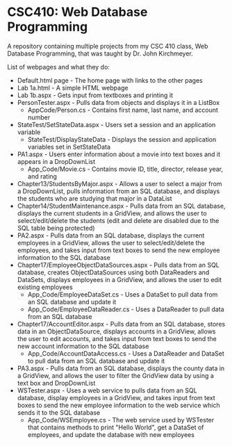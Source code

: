 # CSC410: Web Database Programming
A repository containing multiple projects from my CSC 410 class, Web Database Programming, that was taught by Dr. John Kirchmeyer.

List of webpages and what they do:
- Default.html page - The home page with links to the other pages
- Lab 1a.html - A simple HTML webpage
- Lab 1b.aspx - Gets input from textboxes and printing it
- PersonTester.aspx - Pulls data from objects and displays it in a ListBox
    - AppCode/Person.cs - Contains first name, last name, and account number
- StateTest/SetStateData.aspx - Users set a session and an application variable
    - StateTest/DisplayStateData - Displays the session and application variables set in SetStateData
- PA1.aspx - Users enter information about a movie into text boxes and it appears in a DropDownList
    - App_Code/Movie.cs - Contains movie ID, title, director, release year, and rating
- Chapter13/StudentsByMajor.aspx - Allows a user to select a major from a DropDownList, pulls information from an SQL database, and displays the students who are studying that major in a DataList
- Chapter14/StudentMaintenance.aspx - Pulls data from an SQL database, displays the current students in a GridView, and allows the user to select/edit/delete the students (edit and delete are disabled due to the SQL table being protected)
- PA2.aspx - Pulls data from an SQL database, displays the current employees in a GridView, allows the user to select/edit/delete the employees, and takes input from text boxes to send the new employee information to the SQL database
- Chapter17/EmployeeObjectDataSources.aspx - Pulls data from an SQL database, creates ObjectDataSources using both DataReaders and DataSets, displays employees in a GridView, and allows the user to edit existing employees
    - App_Code/EmployeeDataSet.cs - Uses a DataSet to pull data from an SQL database and update it
    - App_Code/EmployeeDataReader.cs - Uses a DataReader to pull data from an SQL database
- Chapter17/AccountEditor.aspx - Pulls data from an SQL database, stores data in an ObjectDataSource, displays accounts in a GridView, allows the user to edit accounts, and takes input from text boxes to send the new account information to the SQL database
    - App_Code/AccountDataAccess.cs - Uses a DataReader and DataSet to pull data from an SQL database and update it
- PA3.aspx - Pulls data from an SQL database, displays the county data in a GridView, and allows the user to filter the GridView data by using a text box and DropDownList
- WSTester.aspx - Uses a web service to pulls data from an SQL database, display employees in a GridView, and takes input from text boxes to send the new employee information to the web service which sends it to the SQL database
    - App_Code/WSEmployee.cs - The web service used by WSTester that contains methods to print "Hello World", get a DataSet of employees, and update the database with new employees

